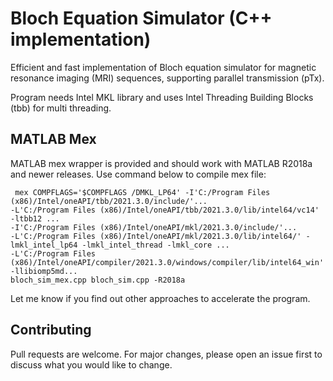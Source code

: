 


# Bloch Equation Simulator (C++ implementation)
Efficient and fast implementation of Bloch equation simulator for magnetic resonance imaging (MRI) sequences, supporting parallel transmission (pTx). 

Program needs Intel MKL library and uses Intel Threading Building Blocks (tbb) for multi threading. 

## MATLAB Mex

MATLAB mex wrapper is provided and should work with MATLAB R2018a and newer releases. Use command below to compile mex file:

     mex COMPFLAGS='$COMPFLAGS /DMKL_LP64' -I'C:/Program Files (x86)/Intel/oneAPI/tbb/2021.3.0/include/'...
    -L'C:/Program Files (x86)/Intel/oneAPI/tbb/2021.3.0/lib/intel64/vc14' -ltbb12 ...
    -I'C:/Program Files (x86)/Intel/oneAPI/mkl/2021.3.0/include/'...
    -L'C:/Program Files (x86)/Intel/oneAPI/mkl/2021.3.0/lib/intel64/' -lmkl_intel_lp64 -lmkl_intel_thread -lmkl_core ...
    -L'C:/Program Files (x86)/Intel/oneAPI/compiler/2021.3.0/windows/compiler/lib/intel64_win' -llibiomp5md...
    bloch_sim_mex.cpp bloch_sim.cpp -R2018a
        

Let me know if you find out other approaches to accelerate the program.

## Contributing

Pull requests are welcome. For major changes, please open an issue first to discuss what you would like to change.
